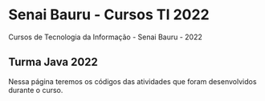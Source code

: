 # Senai Bauru - Cursos TI 2022
Cursos de Tecnologia da Informação - Senai Bauru - 2022
## Turma Java 2022
Nessa página teremos os códigos das atividades que foram desenvolvidos durante o curso.
